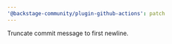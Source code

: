 ```yaml
---
'@backstage-community/plugin-github-actions': patch
---
```


Truncate commit message to first newline.
